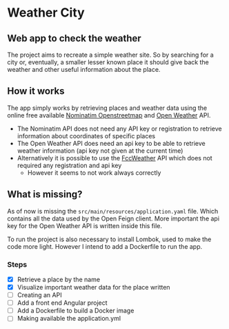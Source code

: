 # Weather City

## Web app to check the weather

The project aims to recreate a simple weather site. So by searching for a city or, eventually, a smaller lesser known place it should give back the weather and other useful information about the place.

## How it works
The app simply works by retrieving places and weather data using the online free available [Nominatim Openstreetmap](https://nominatim.org/release-docs/develop/api/Overview/) and [Open Weather](https://openweathermap.org/current) API.
- The Nominatim API does not need any API key or registration to retrieve information about coordinates of specific places
- The Open Weather API does need an api key to be able to retrieve weather information (api key not given at the current time)
- Alternatively it is possible to use the [FccWeather](https://fcc-weather-api.glitch.me/) API which does not required any registration and api key
  - However it seems to not work always correctly
  
## What is missing?
As of now is missing the `src/main/resources/application.yaml` file. Which contains all the data used by the Open Feign client. More important the api key for the Open Weather API is written inside this file.

To run the project is also necessary to install Lombok, used to make the code more light. However I intend to add a Dockerfile to run the app.

### Steps
- [x] Retrieve a place by the name
- [x] Visualize important weather data for the place written
- [ ] Creating an API
- [ ] Add a front end Angular project
- [ ] Add a Dockerfile to build a Docker image
- [ ] Making available the application.yml